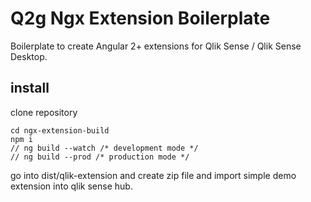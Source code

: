 # Q2g Ngx Extension Boilerplate

Boilerplate to create Angular 2+ extensions for Qlik Sense / Qlik Sense Desktop.

## install

clone repository

```
cd ngx-extension-build
npm i
// ng build --watch /* development mode */
// ng build --prod /* production mode */
```
go into dist/qlik-extension and create zip file and import simple demo extension into qlik sense hub.
